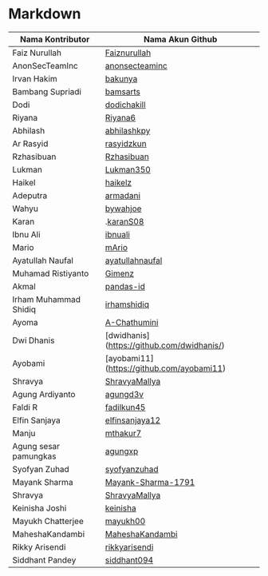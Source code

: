 # Markdown

| Nama Kontributor |  Nama Akun Github |
| --- | --- |
| Faiz Nurullah |  [Faiznurullah](https://github.com/faiznurullah) |
| AnonSecTeamInc |  [anonsecteaminc](https://github.com/anonsecteaminc) |
| Irvan Hakim |  [bakunya](https://github.com/bakunya) |
| Bambang Supriadi |  [bamsarts](https://github.com/bamsarts) |
| Dodi |  [dodichakill](https://github.com/dodichakill) |
| Riyana | [Riyana6](https://github.com/Riyana6) |
| Abhilash | [abhilashkpy](https://github.com/abhilashkpy) |
| Ar Rasyid | [rasyidzkun](https://github.com/rasyidzkun) |
| Rzhasibuan | [Rzhasibuan](https://github.com/rzhasibuan) |
| Lukman | [Lukman350](https://github.com/Lukman350) |
| Haikel | [haikelz](https://github.com/haikelz) |
| Adeputra | [armadani](https://github.com/armadani) |
| Wahyu | [bywahjoe](https://github.com/bywahjoe) |
| Karan | .[karanS08](https://github.com/karanS08)|
| Ibnu Ali | [ibnuali](https://github.com/ibnuali) |
| Mario | [mArio](https://github.com/mariosamaaa) |
| Ayatullah Naufal | [ayatullahnaufal](https://github.com/ayatullahnaufal) |
| Muhamad Ristiyanto | [Gimenz](https://github.com/Gimenz) |
| Akmal | [pandas-id](https://github.com/pandas-id) |
| Irham Muhammad Shidiq | [irhamshidiq](https://github.com/irhamshidiq) |
| Ayoma | [A-Chathumini](https://github.com/A-Chathumini) |
| Dwi Dhanis | [dwidhanis] (https://github.com/dwidhanis/) |
| Ayobami | [ayobami11] (https://github.com/ayobami11) |
| Shravya | [ShravyaMallya](https://github.com/ShravyaMallya) |
| Agung Ardiyanto | [agungd3v](https://github.com/agungd3v) |
| Faldi R | [fadilkun45](https://github.com/fadilkun45) |
| Elfin Sanjaya | [elfinsanjaya12](https://github.com/elfinsanjaya12) |
| Manju | [mthakur7](https://github.com/mthakur7)|
| Agung sesar pamungkas | [agungxp](https://github.com/gitcomeon8) |
| Syofyan Zuhad | [syofyanzuhad](https://github.com/syofyanzuhad) |
| Mayank Sharma | [Mayank-Sharma-1791](https://github.com/Mayank-Sharma-1791) |
| Shravya | [ShravyaMallya](https://github.com/ShravyaMallya) |
| Keinisha Joshi | [keinisha](https://github.com/keinisha) |
| Mayukh Chatterjee | [mayukh00](https://github.com/mayukh00) |
| MaheshaKandambi | [MaheshaKandambi](https://github.com/MaheshaKandambi) |
| Rikky Arisendi | [rikkyarisendi](https://github.com/rikkyarisendi) |
| Siddhant Pandey | [siddhant094](https://github.com/siddhant094) |



















